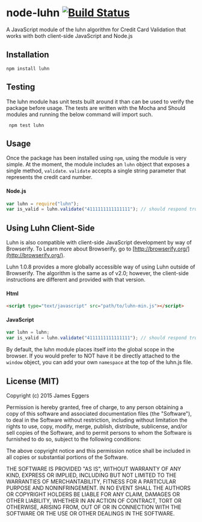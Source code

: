 node-luhn [![Build Status](https://secure.travis-ci.org/JamesEggers1/node-luhn.png)](http://travis-ci.org/JamesEggers1/node-luhn)
=============

A JavaScript module of the luhn algorithm for Credit Card Validation that works with both client-side JavaScript and Node.js 

## Installation ##

    npm install luhn

## Testing ##

The luhn module has unit tests built around it than can be used to verify the package before usage.  The tests are written with the Mocha and Should modules and running the below command will import such.  

     npm test luhn

## Usage ##

Once the package has been installed using `npm`, using the module is very simple.  At the moment, the module includes an `luhn` object that exposes a single method, `validate`.  `validate` accepts a single string parameter that represents the credit card number.

#### Node.js ####

```javascript
var luhn = require("luhn");
var is_valid = luhn.validate("4111111111111111"); // should respond true.
```

## Using Luhn Client-Side ##
Luhn is also compatible with client-side JavaScript development by way of Browserify.  To Learn more about Browserify, go to [http://browserify.org/](http://browserify.org/).

Luhn 1.0.8 provides a more globally accessible way of using Luhn outside of Browserify.  The algorithm is the same as of v2.0; however, the client-side instructions are different and provided with that version.

#### Html ####

```html
<script type="text/javascript" src="path/to/luhn-min.js"></script>
```

#### JavaScript ####

```javascript
var luhn = luhn;
var is_valid = luhn.validate("4111111111111111"); // should respond true.
```

By default, the luhn module places itself into the global scope in the browser.  If you would prefer to NOT have it be directly attached to the `window` object, you can add your own `namespace` at the top of the luhn.js file.

## License (MIT) ##

Copyright (c) 2015 James Eggers

Permission is hereby granted, free of charge, to any person obtaining a copy of this software and associated documentation files (the "Software"), to deal in the Software without restriction, including without limitation the rights to use, copy, modify, merge, publish, distribute, sublicense, and/or sell copies of the Software, and to permit persons to whom the Software is furnished to do so, subject to the following conditions:

The above copyright notice and this permission notice shall be included in all copies or substantial portions of the Software.

THE SOFTWARE IS PROVIDED "AS IS", WITHOUT WARRANTY OF ANY KIND, EXPRESS OR IMPLIED, INCLUDING BUT NOT LIMITED TO THE WARRANTIES OF MERCHANTABILITY, FITNESS FOR A PARTICULAR PURPOSE AND NONINFRINGEMENT. IN NO EVENT SHALL THE AUTHORS OR COPYRIGHT HOLDERS BE LIABLE FOR ANY CLAIM, DAMAGES OR OTHER LIABILITY, WHETHER IN AN ACTION OF CONTRACT, TORT OR OTHERWISE, ARISING FROM, OUT OF OR IN CONNECTION WITH THE SOFTWARE OR THE USE OR OTHER DEALINGS IN THE SOFTWARE.
